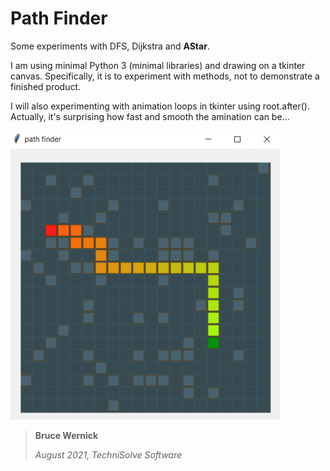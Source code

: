 # Path Finder

Some experiments with DFS, Dijkstra and **AStar**.

I am using minimal Python 3 (minimal libraries) and drawing on a tkinter canvas.
Specifically, it is to experiment with methods, not to demonstrate a finished product.

I will also experimenting with animation loops in tkinter using root.after().
Actually, it's surprising how fast and smooth the amination can be...


 ![Image of grid](screen_shot.png)
 


>**Bruce Wernick**
> 
>_August 2021, TechniSolve Software_
>
